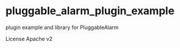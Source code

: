 pluggable_alarm_plugin_example
==============================

plugin example and library for PluggableAlarm


License Apache v2





